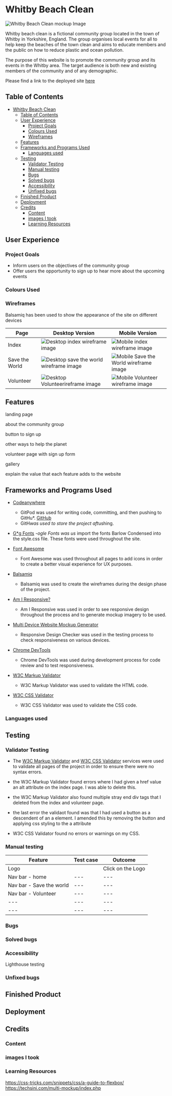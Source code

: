 # Whitby Beach Clean

![Whitby Beach Clean mockup Image](assets/readme-images/Website%20viewer%202.png)

Whitby beach clean is a fictional community group located in the town of Whitby in Yorkshire, England. The group organises local events for all to help keep the beaches of the town clean and aims to educate members and the public on how to reduce plastic and ocean pollution.

The purpose of this website is to promote the community group and its events in the Whitby area. The target audience is both new and existing members of the community and of any demographic.

Please find a link to the deployed site [here](https://rdawson96.github.io/WhitbyBC/)

## Table of Contents

- [Whitby Beach Clean](#whitby-beach-clean)
  - [Table of Contents](#table-of-contents)
  - [User Experience](#user-experience)
    - [Project Goals](#project-goals)
    - [Colours Used](#colours-used)
    - [Wireframes](#wireframes)
  - [Features](#features)
  - [Frameworks and Programs Used](#frameworks-and-programs-used)
    - [Languages used](#languages-used)
  - [Testing](#testing)
    - [Validator Testing](#validator-testing)
    - [Manual testing](#manual-testing)
    - [Bugs](#bugs)
    - [Solved bugs](#solved-bugs)
    - [Accessibility](#accessibility)
    - [Unfixed bugs](#unfixed-bugs)
  - [Finished Product](#finished-product)
  - [Deployment](#deployment)
  - [Credits](#credits)
    - [Content](#content)
    - [images I took](#images-i-took)
    - [Learning Resources](#learning-resources)

## User Experience

### Project Goals

- Inform users on the objectives of the community group
- Offer users the opportunity to sign up to hear more about the upcoming events

### Colours Used

### Wireframes

Balsamiq has been used to show the appearance of the site on different devices

|Page | Desktop Version | Mobile Version |
|--- | --- | --- |
|Index |![Desktop index wireframe image](assets/wireframes/index-wireframe.png) | ![Mobile index wireframe image](assets/wireframes/mobile-index-wireframe.png) |
|Save the World | ![Desktop save the world wireframe image](assets/wireframes/world-wireframe.png) | ![Mobile Save the World wireframe image](assets/wireframes/mobile-world-wireframe.png) |
|Volunteer | ![Desktop Volunteerireframe image](assets/wireframes/volunteer-wireframe.png) | ![Mobile Volunteer wireframe image](assets/wireframes/mobile-volunteer-wireframe.png) |

## Features

landing page

about the community group

button to sign up

other ways to help the planet

volunteer page with sign up form

gallery

explain the value that each feature adds to the website

## Frameworks and Programs Used

- [Codeanywhere](https://app.codeanywhere.com/)
  - GitPod was used for writing code, committing, and then pushing to GitHu*. [GitHub](https://git*com/)
  - GitH*was used to store the project aft*ushing.

- [G*g Fonts](https://fo*.google.com/)
    *-ogle Fonts was us* import the fonts Barlow Condensed into the style.css file. These fonts were used throughout the site.

- [Font Awesome](https://fontawesome.com/)
  - Font Awesome was used throughout all pages to add icons in order to create a better visual experience for UX purposes.

- [Balsamiq](https://balsamiq.com/)
  - Balsamiq was used to create the wireframes during the design phase of the project.

- [Am I Responsive?](http://ami.responsivedesign.is/#)
  - Am I Responsive was used in order to see responsive design throughout the process and to generate mockup imagery to be used.

- [Multi Device Website Mockup Generator](https://techsini.com/multi-mockup/index.php)
  - Responsive Design Checker was used in the testing process to check responsiveness on various devices.

- [Chrome DevTools](https://developer.chrome.com/docs/devtools/)
  - Chrome DevTools was used during development process for code review and to test responsiveness.

- [W3C Markup Validator](https://validator.w3.org/)
  - W3C Markup Validator was used to validate the HTML code.

- [W3C CSS Validator](https://jigsaw.w3.org/css-validator/)
  - W3C CSS Validator was used to validate the CSS code.

### Languages used

## Testing

### Validator Testing

- The [W3C Markup Validator](https://validator.w3.org/) and [W3C CSS Validator](https://jigsaw.w3.org/css-validator/) services were used to validate all pages of the project in order to ensure there were no syntax errors.

- the W3C Markup Validator found errors where I had given a href value an alt attribute on the index page. I was able to delete this.
- the W3C Markup Validator also found multiple stray end div tags that I deleted from the index and volunteer page.
- the last error the validaot found was that I had used a button as a descendent of an a element. I amended this by removing the button and applying css styling to the a attribute
- W3C CSS Validator found no errors or warnings on my CSS.

### Manual testing

| Feature | Test case | Outcome |
| --- | --- | --- |
| Logo | | Click on the Logo | User is brought back to the home page |
| Nav bar - home | --- | --- |
| Nav bar - Save the world | --- | --- |
| Nav bar - Volunteer | --- | --- |
| --- | --- | --- |
| --- | --- | --- |

### Bugs

### Solved bugs

### Accessibility

Lighthouse testing

### Unfixed bugs

## Finished Product

## Deployment

## Credits

### Content

### images I took

### Learning Resources
<https://css-tricks.com/snippets/css/a-guide-to-flexbox/>
<https://techsini.com/multi-mockup/index.php>
